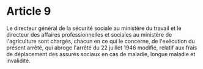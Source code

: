 # Article 9

Le directeur général de la sécurité sociale au ministère du travail et le directeur des affaires professionnelles et sociales au ministère de l'agriculture sont chargés, chacun en ce qui le concerne, de l'exécution du présent arrêté, qui abroge l'arrêté du 22 juillet 1946 modifié, relatif aux frais de déplacement des assurés sociaux en cas de maladie, longue maladie et invalidité.
